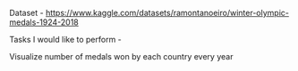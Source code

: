 Dataset -
https://www.kaggle.com/datasets/ramontanoeiro/winter-olympic-medals-1924-2018


Tasks I would like to perform - 

Visualize number of medals won by each country every year